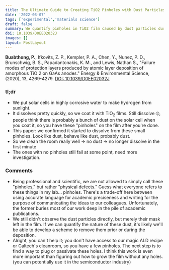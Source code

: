 ```yaml
---
title: The Ultimate Guide to Creating TiO2 Pinholes with Dust Particles
date: '2022-03-07'
tags: ['experimental','materials science']
draft: false
summary: We quantify pinholes in TiO2 film caused by dust particles during the deposition
doi: 10.1039/D0EE02032J
images: []
layout: PostLayout
---
```


**Buabthong, P.**, Ifkovits, Z. P., Kempler, P. A., Chen, Y., Nunez, P. D., Brunschwig, B. S., Papadantonakis, K. M., and Lewis, Nathan S., "Failure modes of protection layers produced by atomic layer deposition of amorphous TiO 2 on GaAs anodes." Energy & Environmental Science, (2020), 13, 4269-4279. [DOI: 10.1039/D0EE02032J](https://doi.org/10.1039/D0EE02032J)

### tl;dr
- We put solar cells in highly corrosive water to make hydrogen from sunlight.
- It dissolves pretty quickly, so we coat it with TiO<sub>2</sub> films. Still dissolve 🙄, people think there is probably a bunch of dust on the solar cell when you coat it, so you have these "pinholes" on the film after you're done. 
- This paper: we confirmed it started to dissolve from these small pinholes. Look like dust, behave like dust, probably dust. 
- So we clean the room really well -> no dust -> no longer dissolve in the first minute 
- The ones with no pinholes still fail at some point, need more investigation. 


### Comments
- Being professional and scientific, we are not allowed to simply call these "pinholes," but rather "physical defects." Guess what everyone refers to these things in my lab... pinholes. There's a trade-off here between using accurate language for academic preciseness and writing for the purpose of communicating the ideas to our colleagues. Unfortunately, the former buries most of our work deep in the pile of academic publications. 
- We still didn't observe the dust particles directly, but merely their mask left in the film. If we can quantify the nature of these dust, it's likely we'll be able to develop a scheme to remove them prior or during the deposition.
- Alright, you can't help it; you don't have access to our magic ALD recipe or Caltech's cleanroom, so you have a few pinholes. The next step is to find a way to plug or passivate these holes. I think this work is even more important than figuring out how to grow the film without any holes. (you can potentially use it in the semiconductor industry)